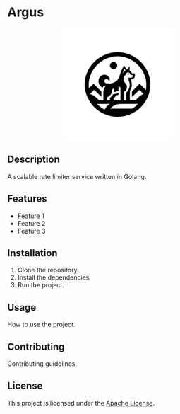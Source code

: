 # Argus

<p align="center">
    <img src="argusdb.png" alt="Project Image" width="50%">
</p>

## Description

A scalable rate limiter service written in Golang.

## Features

- Feature 1
- Feature 2
- Feature 3

## Installation

1. Clone the repository.
2. Install the dependencies.
3. Run the project.

## Usage

How to use the project.

## Contributing

Contributing guidelines.

## License

This project is licensed under the [Apache License](LICENSE).
